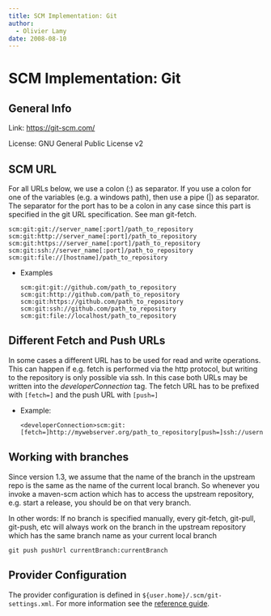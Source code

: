 ```yaml
---
title: SCM Implementation: Git
author: 
  - Olivier Lamy
date: 2008-08-10
---
```


<!-- Licensed to the Apache Software Foundation (ASF) under one-->
<!-- or more contributor license agreements.  See the NOTICE file-->
<!-- distributed with this work for additional information-->
<!-- regarding copyright ownership.  The ASF licenses this file-->
<!-- to you under the Apache License, Version 2.0 (the-->
<!-- "License"); you may not use this file except in compliance-->
<!-- with the License.  You may obtain a copy of the License at-->
<!---->
<!--   http://www.apache.org/licenses/LICENSE-2.0-->
<!---->
<!-- Unless required by applicable law or agreed to in writing,-->
<!-- software distributed under the License is distributed on an-->
<!-- "AS IS" BASIS, WITHOUT WARRANTIES OR CONDITIONS OF ANY-->
<!-- KIND, either express or implied.  See the License for the-->
<!-- specific language governing permissions and limitations-->
<!-- under the License.-->
# SCM Implementation: Git

## General Info

Link: <https://git-scm.com/>

License: GNU General Public License v2

## SCM URL

For all URLs below, we use a colon \(:\) as separator. If you use a colon for one of the variables \(e.g. a windows path\), then use a pipe \(|\) as separator. The separator for the port has to be a colon in any case since this part is specified in the git URL specification. See man git-fetch.

```
scm:git:git://server_name[:port]/path_to_repository
scm:git:http://server_name[:port]/path_to_repository
scm:git:https://server_name[:port]/path_to_repository
scm:git:ssh://server_name[:port]/path_to_repository
scm:git:file://[hostname]/path_to_repository
```

- Examples

    ```
    scm:git:git://github.com/path_to_repository
    scm:git:http://github.com/path_to_repository
    scm:git:https://github.com/path_to_repository
    scm:git:ssh://github.com/path_to_repository
    scm:git:file://localhost/path_to_repository
    ```

## Different Fetch and Push URLs

In some cases a different URL has to be used for read and write operations. This can happen if e.g. fetch is performed via the http protocol, but writing to the repository is only possible via ssh. In this case both URLs may be written into the _developerConnection_ tag. The fetch URL has to be prefixed with `[fetch=]` and the push URL with `[push=]`

- Example:

    ```
    <developerConnection>scm:git:[fetch=]http://mywebserver.org/path_to_repository[push=]ssh://username@otherserver:8898/~/repopath.git</developerConnection>
    ```

## Working with branches

Since version 1\.3, we assume that the name of the branch in the upstream repo is the same as the name of the current local branch. So whenever you invoke a maven-scm action which has to access the upstream repository, e.g. start a release, you should be on that very branch.

In other words: If no branch is specified manually, every git-fetch, git-pull, git-push, etc will always work on the branch in the upstream repository which has the same branch name as your current local branch

```
git push pushUrl currentBranch:currentBranch
```

## Provider Configuration

The provider configuration is defined in `${user.home}/.scm/git-settings.xml`. For more information see the [reference guide](./maven-scm-providers/maven-scm-providers-git/maven-scm-provider-git-commons/git-settings.html).

